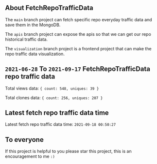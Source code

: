 ## About FetchRepoTrafficData

The `main` branch project can fetch specific repo everyday traffic data and save them in the MongoDB.

The `apis` branch project can expose the apis so that we can get our repo historical traffic data.

The `visualization` branch project is a frontend project that can make the repo traffic data visualization.

## `2021-06-28` To `2021-09-17` FetchRepoTrafficData repo traffic data

Total views data: `{ count: 548, uniques: 39 }`

Total clones data: `{ count: 256, uniques: 207 }`

## Latest fetch repo traffic data time

Latest fetch repo traffic data time: `2021-09-18 00:50:27`

## To everyone

If this project is helpful to you please star this project, this is an encouragement to me `:)`




